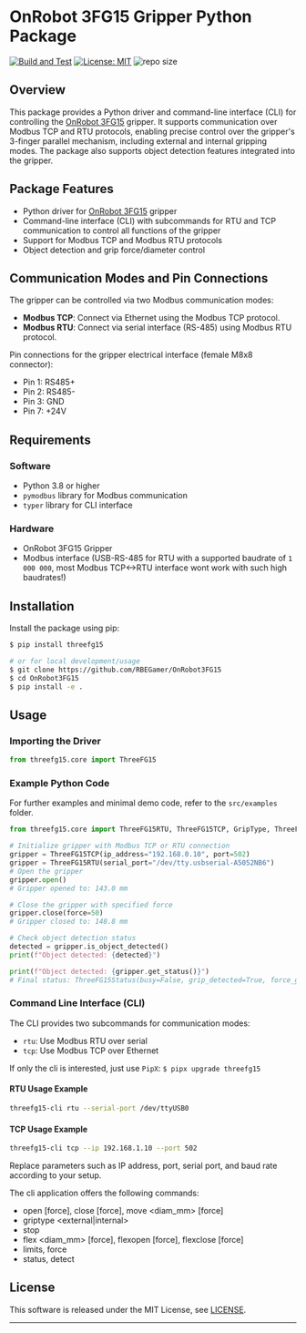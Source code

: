 # OnRobot 3FG15 Gripper Python Package

[![Build and Test](https://github.com/RBEGamer/OnRobot3FG15/actions/workflows/main.yml/badge.svg)](https://github.com/RBEGamer/OnRobot3FG15/actions/workflows/main.yml)
[![License: MIT](https://img.shields.io/badge/License-MIT-yellow.svg)](https://opensource.org/licenses/MIT)
![repo size](https://img.shields.io/github/repo-size/RBEGamer/OnRobot3FG15)

## Overview

This package provides a Python driver and command-line interface (CLI) for controlling the [OnRobot 3FG15](https://onrobot.com/en/products/3fg15) gripper. It supports communication over Modbus TCP and RTU protocols, enabling precise control over the gripper's 3-finger parallel mechanism, including external and internal gripping modes. The package also supports object detection features integrated into the gripper.


## Package Features

- Python driver for [OnRobot 3FG15](https://onrobot.com/en/products/3fg15) gripper
- Command-line interface (CLI) with subcommands for RTU and TCP communication to control all functions of the gripper
- Support for Modbus TCP and Modbus RTU protocols
- Object detection and grip force/diameter control


## Communication Modes and Pin Connections

The gripper can be controlled via two Modbus communication modes:

- **Modbus TCP**: Connect via Ethernet using the Modbus TCP protocol.
- **Modbus RTU**: Connect via serial interface (RS-485) using Modbus RTU protocol.

Pin connections for the gripper electrical interface (female M8x8 connector):

- Pin 1: RS485+
- Pin 2: RS485-
- Pin 3: GND
- Pin 7: +24V


## Requirements

### Software

- Python 3.8 or higher
- `pymodbus` library for Modbus communication
- `typer` library for CLI interface

### Hardware

- OnRobot 3FG15 Gripper
- Modbus interface (USB-RS-485 for RTU with a supported baudrate of `1 000 000`, most Modbus TCP<->RTU interface wont work with such high baudrates!)

## Installation

Install the package using pip:

```bash
$ pip install threefg15

# or for local development/usage
$ git clone https://github.com/RBEGamer/OnRobot3FG15
$ cd OnRobot3FG15
$ pip install -e .
```

## Usage

### Importing the Driver

```python
from threefg15.core import ThreeFG15
```

### Example Python Code

For further examples and minimal demo code, refer to the `src/examples` folder.

```python
from threefg15.core import ThreeFG15RTU, ThreeFG15TCP, GripType, ThreeFG15Status

# Initialize gripper with Modbus TCP or RTU connection
gripper = ThreeFG15TCP(ip_address="192.168.0.10", port=502)
gripper = ThreeFG15RTU(serial_port="/dev/tty.usbserial-A5052NB6")
# Open the gripper
gripper.open()
# Gripper opened to: 143.0 mm

# Close the gripper with specified force
gripper.close(force=50)
# Gripper closed to: 148.8 mm

# Check object detection status
detected = gripper.is_object_detected()
print(f"Object detected: {detected}")

print(f"Object detected: {gripper.get_status()}")
# Final status: ThreeFG15Status(busy=False, grip_detected=True, force_grip_detected=True calibration_ok=True)
```

### Command Line Interface (CLI)

The CLI provides two subcommands for communication modes:

- `rtu`: Use Modbus RTU over serial
- `tcp`: Use Modbus TCP over Ethernet

If only the cli is interested, just use `PipX`: `$ pipx upgrade threefg15`
#### RTU Usage Example

```bash
threefg15-cli rtu --serial-port /dev/ttyUSB0
```

#### TCP Usage Example

```bash
threefg15-cli tcp --ip 192.168.1.10 --port 502
```

Replace parameters such as IP address, port, serial port, and baud rate according to your setup.

The cli application offers the following commands:

* open [force], close [force], move <diam_mm> [force]
* griptype <external|internal>
* stop
* flex <diam_mm> [force], flexopen [force], flexclose [force]
* limits, force
* status, detect



## License

This software is released under the MIT License, see [LICENSE](./LICENSE).

---

